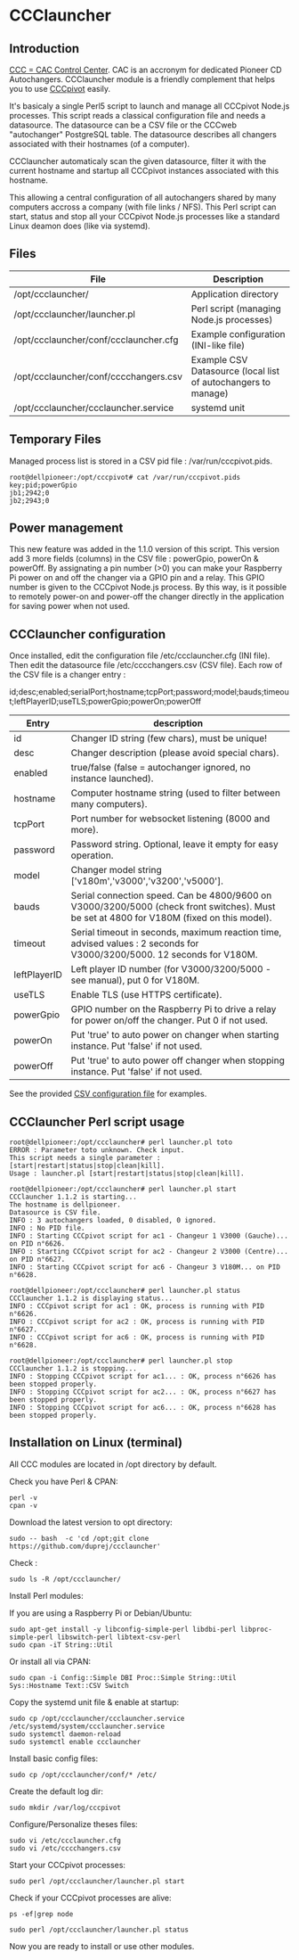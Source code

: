 # CCClauncher

## Introduction

[CCC = CAC Control Center](https://github.com/duprej/ccc). CAC is an accronym for dedicated Pioneer CD Autochangers. CCClauncher module is a friendly complement that helps you to use [CCCpivot](https://github.com/duprej/cccpivot) easily.

It's basicaly a single Perl5 script to launch and manage all CCCpivot Node.js processes. This script reads a classical configuration file and needs a datasource. The datasource can be a CSV file or the CCCweb "autochanger" PostgreSQL table. The datasource describes all changers associated with their hostnames (of a computer).

CCClauncher automaticaly scan the given datasource, filter it with the current hostname and startup all CCCpivot instances associated with this hostname.

This allowing a central configuration of all autochangers shared by many computers accross a company (with file links / NFS). This Perl script can start, status and stop all your CCCpivot Node.js processes like a standard Linux deamon does (like via systemd).

## Files

| File | Description
|--- | ---
| /opt/ccclauncher/ | Application directory
| /opt/ccclauncher/launcher.pl | Perl script (managing Node.js processes)
| /opt/ccclauncher/conf/ccclauncher.cfg | Example configuration (INI-like file)
| /opt/ccclauncher/conf/cccchangers.csv | Example CSV Datasource (local list of autochangers to manage)
| /opt/ccclauncher/ccclauncher.service |  systemd unit

## Temporary Files

Managed process list is stored in a CSV pid file : /var/run/cccpivot.pids.

```console
root@dellpioneer:/opt/cccpivot# cat /var/run/cccpivot.pids
key;pid;powerGpio
jb1;2942;0
jb2;2943;0
```

## Power management

This new feature was added in the 1.1.0 version of this script.
This version add 3 more fields (columns) in the CSV file : powerGpio, powerOn & powerOff.
By assignating a pin number (>0) you can make your Raspberry Pi power on and off the changer via a GPIO pin and a relay. This GPIO number is given to the CCCpivot Node.js process. By this way, is it possible to remotely power-on and power-off the changer directly in the application for saving power when not used.

## CCClauncher configuration

Once installed, edit the configuration file /etc/ccclauncher.cfg (INI file).
Then edit the datasource file /etc/cccchangers.csv (CSV file).
Each row of the CSV file is a changer entry :

id;desc;enabled;serialPort;hostname;tcpPort;password;model;bauds;timeout;leftPlayerID;useTLS;powerGpio;powerOn;powerOff

| Entry | description
|--- | ---
| id | Changer ID string (few chars), must be unique! 
| desc| Changer description (please avoid special chars).
| enabled | true/false (false = autochanger ignored, no instance launched).
| hostname | Computer hostname string (used to filter between many computers).
| tcpPort | Port number for websocket listening (8000 and more).
| password | Password string. Optional, leave it empty for easy operation.
| model | Changer model string ['v180m','v3000','v3200','v5000'].
| bauds | Serial connection speed.  Can be 4800/9600 on V3000/3200/5000 (check front switches). Must be set at 4800 for V180M (fixed on this model).
| timeout | Serial timeout in seconds, maximum reaction time, advised values : 2 seconds for V3000/3200/5000. 12 seconds for V180M.
| leftPlayerID | Left player ID number (for V3000/3200/5000 - see manual), put 0 for V180M.
| useTLS | Enable TLS (use HTTPS certificate).
| powerGpio | GPIO number on the Raspberry Pi to drive a relay for power on/off the changer. Put 0 if not used.
| powerOn | Put 'true' to auto power on changer when starting instance. Put 'false' if not used.
| powerOff | Put 'true' to auto power off changer when stopping instance. Put 'false' if not used.

See the provided [CSV configuration file](conf/cccchangers.csv) for examples.

## CCClauncher Perl script usage

```console
root@dellpioneer:/opt/ccclauncher# perl launcher.pl toto
ERROR : Parameter toto unknown. Check input.
This script needs a single parameter : [start|restart|status|stop|clean|kill].
Usage : launcher.pl [start|restart|status|stop|clean|kill].
```

```console
root@dellpioneer:/opt/ccclauncher# perl launcher.pl start
CCClauncher 1.1.2 is starting...
The hostname is dellpioneer.
Datasource is CSV file.
INFO : 3 autochangers loaded, 0 disabled, 0 ignored.
INFO : No PID file.
INFO : Starting CCCpivot script for ac1 - Changeur 1 V3000 (Gauche)... on PID n°6626.
INFO : Starting CCCpivot script for ac2 - Changeur 2 V3000 (Centre)... on PID n°6627.
INFO : Starting CCCpivot script for ac6 - Changeur 3 V180M... on PID n°6628.
```

```console
root@dellpioneer:/opt/ccclauncher# perl launcher.pl status
CCClauncher 1.1.2 is displaying status...
INFO : CCCpivot script for ac1 : OK, process is running with PID n°6626.
INFO : CCCpivot script for ac2 : OK, process is running with PID n°6627.
INFO : CCCpivot script for ac6 : OK, process is running with PID n°6628.
```

```console
root@dellpioneer:/opt/ccclauncher# perl launcher.pl stop
CCClauncher 1.1.2 is stopping...
INFO : Stopping CCCpivot script for ac1... : OK, process n°6626 has been stopped properly.
INFO : Stopping CCCpivot script for ac2... : OK, process n°6627 has been stopped properly.
INFO : Stopping CCCpivot script for ac6... : OK, process n°6628 has been stopped properly.
```

## Installation on Linux (terminal)

All CCC modules are located in /opt directory by default.

Check you have Perl & CPAN:

```console
perl -v
cpan -v
```

Download the latest version to opt directory:

```console
sudo -- bash  -c 'cd /opt;git clone https://github.com/duprej/ccclauncher'
```

Check :

```console
sudo ls -R /opt/ccclauncher/
```

Install Perl modules:

If you are using a Raspberry Pi or Debian/Ubuntu:

```console
sudo apt-get install -y libconfig-simple-perl libdbi-perl libproc-simple-perl libswitch-perl libtext-csv-perl
sudo cpan -iT String::Util
```

Or install all via CPAN:

```console
sudo cpan -i Config::Simple DBI Proc::Simple String::Util Sys::Hostname Text::CSV Switch
```

Copy the systemd unit file & enable at startup:

```console
sudo cp /opt/ccclauncher/ccclauncher.service /etc/systemd/system/ccclauncher.service
sudo systemctl daemon-reload
sudo systemctl enable ccclauncher
```

Install basic config files:

```console
sudo cp /opt/ccclauncher/conf/* /etc/
```

Create the default log dir:

```console
sudo mkdir /var/log/cccpivot
```

Configure/Personalize theses files:

```console
sudo vi /etc/ccclauncher.cfg
sudo vi /etc/cccchangers.csv
```

Start your CCCpivot processes:

```console
sudo perl /opt/ccclauncher/launcher.pl start
```

Check if your CCCpivot processes are alive:

```console
ps -ef|grep node
```

```console
sudo perl /opt/ccclauncher/launcher.pl status
```

Now you are ready to install or use other modules.
